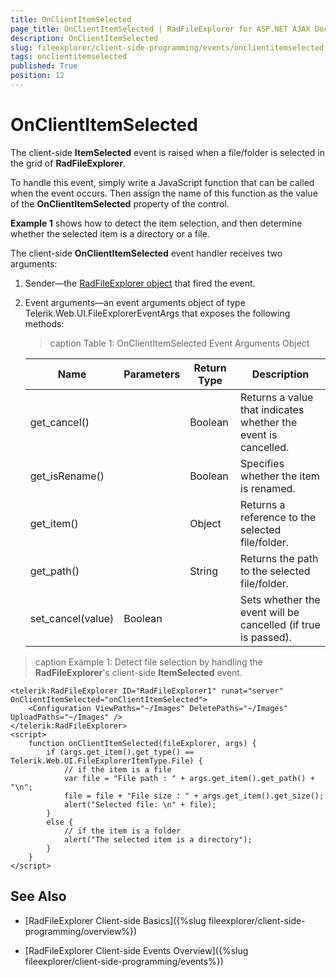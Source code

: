 ```yaml
---
title: OnClientItemSelected
page_title: OnClientItemSelected | RadFileExplorer for ASP.NET AJAX Documentation
description: OnClientItemSelected
slug: fileexplorer/client-side-programming/events/onclientitemselected
tags: onclientitemselected
published: True
position: 12
---
```


# OnClientItemSelected

The client-side **ItemSelected** event is raised when a file/folder is selected in the grid of **RadFileExplorer**.

To handle this event, simply write a JavaScript function that can be called when the event occurs. Then assign the name of this function as the value of the **OnClientItemSelected** property of the control.

**Example 1** shows how to detect the item selection, and then determine whether the selected item is a directory or a file.

The client-side **OnClientItemSelected** event handler receives two arguments:

1. Sender—the [RadFileExplorer object](http://docs.telerik.com/devtools/aspnet-ajax/api/client/Telerik.Web.UI.RadFileExplorer) that fired the event.

1. Event arguments—an event arguments object of type Telerik.Web.UI.FileExplorerEventArgs that exposes the following methods:

	>caption Table 1: OnClientItemSelected Event Arguments Object

	|  **Name**  |  **Parameters**  |  **Return Type**  |  **Description**  |
	| ------ | ------ | ------ | ------ |
	|get_cancel()||Boolean|Returns a value that indicates whether the event is cancelled.|
	|get_isRename()||Boolean|Specifies whether the item is renamed.|
	|get_item()||Object|Returns a reference to the selected file/folder.|
	|get_path()||String|Returns the path to the selected file/folder.|
	|set_cancel(value)|Boolean||Sets whether the event will be cancelled (if true is passed).|

>caption Example 1: Detect file selection by handling the **RadFileExplorer**'s client-side **ItemSelected** event.

````ASP.NET
<telerik:RadFileExplorer ID="RadFileExplorer1" runat="server"  OnClientItemSelected="onClientItemSelected">
    <Configuration ViewPaths="~/Images" DeletePaths="~/Images" UploadPaths="~/Images" />
</telerik:RadFileExplorer>
<script>
    function onClientItemSelected(fileExplorer, args) {
        if (args.get_item().get_type() == Telerik.Web.UI.FileExplorerItemType.File) {
            // if the item is a file        
            var file = "File path : " + args.get_item().get_path() + "\n";
            file = file + "File size : " + args.get_item().get_size();
            alert("Selected file: \n" + file);
        }
        else {
            // if the item is a folder        
            alert("The selected item is a directory");
        }
    }
</script>
````


## See Also

 * [RadFileExplorer Client-side Basics]({%slug fileexplorer/client-side-programming/overview%})

 * [RadFileExplorer Client-side Events Overview]({%slug fileexplorer/client-side-programming/events%})
